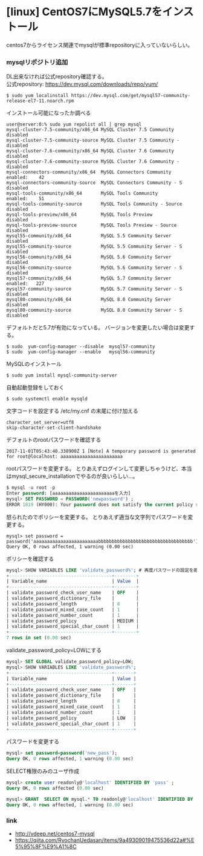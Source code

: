 # [linux] CentOS7にMySQL5.7をインストール


centos7からライセンス関連でmysqlが標準repositoryに入っていないらしい。



### mysqlリポジトリ追加

DL出来なければ公式repository確認する。  
公式repository: https://dev.mysql.com/downloads/repo/yum/  

```shell
$ sudo yum localinstall https://dev.mysql.com/get/mysql57-community-release-el7-11.noarch.rpm
```


インストール可能になったか調べる
```shell
user@server:0:% sudo yum repolist all | grep mysql
mysql-cluster-7.5-community/x86_64 MySQL Cluster 7.5 Community    disabled
mysql-cluster-7.5-community-source MySQL Cluster 7.5 Community -  disabled
mysql-cluster-7.6-community/x86_64 MySQL Cluster 7.6 Community    disabled
mysql-cluster-7.6-community-source MySQL Cluster 7.6 Community -  disabled
mysql-connectors-community/x86_64  MySQL Connectors Community     enabled:    42
mysql-connectors-community-source  MySQL Connectors Community - S disabled
mysql-tools-community/x86_64       MySQL Tools Community          enabled:    51
mysql-tools-community-source       MySQL Tools Community - Source disabled
mysql-tools-preview/x86_64         MySQL Tools Preview            disabled
mysql-tools-preview-source         MySQL Tools Preview - Source   disabled
mysql55-community/x86_64           MySQL 5.5 Community Server     disabled
mysql55-community-source           MySQL 5.5 Community Server - S disabled
mysql56-community/x86_64           MySQL 5.6 Community Server     disabled
mysql56-community-source           MySQL 5.6 Community Server - S disabled
mysql57-community/x86_64           MySQL 5.7 Community Server     enabled:   227
mysql57-community-source           MySQL 5.7 Community Server - S disabled
mysql80-community/x86_64           MySQL 8.0 Community Server     disabled
mysql80-community-source           MySQL 8.0 Community Server - S disabled
```

デフォルトだと5.7が有効になっている。
バージョンを変更したい場合は変更する。
```shell
$ sudo  yum-config-manager --disable  mysql57-community
$ sudo  yum-config-manager --enable   mysql56-community
```


MySQLのインストール
```shell
$ sudo yum install mysql-community-server
```

自動起動登録をしておく
```shell
$ sudo systemctl enable mysqld
```


文字コードを設定する
/etc/my.cnf の末尾に付け加える
```
character_set_server=utf8
skip-character-set-client-handshake
```


デフォルトのrootパスワードを確認する
```
2017-11-01T05:43:40.338900Z 1 [Note] A temporary password is generated for root@localhost: aaaaaaaaaaaaaaaaaaaaaaa
```


rootパスワードを変更する。 
とりあえずログインして変更しちゃうけど、本当はmysql_secure_installationでやるのが良いらしい…。 
```sql
$ mysql -u root -p
Enter password: [aaaaaaaaaaaaaaaaaaaaaaaを入力]
mysql> SET PASSWORD = PASSWORD('newpassword') ;
ERROR 1819 (HY000): Your password does not satisfy the current policy requirements
```


怒られたのでポリシーを変更する。 
とりあえず適当な文字列でパスワードを変更する。 
```shell
mysql> set password = password('aaaaaaaaaaaaaaaaaaaaaaaabbbbbbbbbbbbbbbbbbbbbbbbbbbbbbbbbbb');
Query OK, 0 rows affected, 1 warning (0.00 sec)
```


ポリシーを確認する
```sql
mysql> SHOW VARIABLES LIKE 'validate_password%'; # 再度パスワードの設定を確認
+--------------------------------------+--------+
| Variable_name                        | Value  |
+--------------------------------------+--------+
| validate_password_check_user_name    | OFF    |
| validate_password_dictionary_file    |        |
| validate_password_length             | 8      |
| validate_password_mixed_case_count   | 1      |
| validate_password_number_count       | 1      |
| validate_password_policy             | MEDIUM |
| validate_password_special_char_count | 1      |
+--------------------------------------+--------+
7 rows in set (0.00 sec)
```


validate_password_policy=LOWにする

```sql
mysql> SET GLOBAL validate_password_policy=LOW;
mysql> SHOW VARIABLES LIKE 'validate_password%';
+--------------------------------------+-------+
| Variable_name                        | Value |
+--------------------------------------+-------+
| validate_password_check_user_name    | OFF   |
| validate_password_dictionary_file    |       |
| validate_password_length             | 8     |
| validate_password_mixed_case_count   | 1     |
| validate_password_number_count       | 1     |
| validate_password_policy             | LOW   |
| validate_password_special_char_count | 1     |
+--------------------------------------+-------+

```


パスワードを変更する
```sql
mysql> set password=password('new_pass');
Query OK, 0 rows affected, 1 warning (0.00 sec)

```


SELECT権限のみのユーザ作成
```sql
mysql> create user readonly@'localhost' IDENTIFIED BY 'pass' ;
Query OK, 0 rows affected (0.00 sec)

mysql> GRANT  SELECT ON mysql.* TO readonly@'localhost' IDENTIFIED BY 'pass' ;
Query OK, 0 rows affected, 1 warning (0.00 sec)
```





### link

* http://vdeep.net/centos7-mysql
* https://qiita.com/RyochanUedasan/items/9a49309019475536d22a#%E5%95%8F%E9%A1%8C


